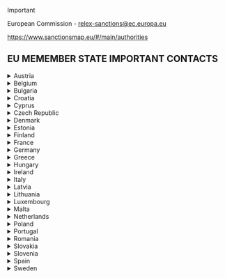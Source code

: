 >[!IMPORTANT]
>European Commission - relex-sanctions@ec.europa.eu
>
>https://www.sanctionsmap.eu/#/main/authorities

## EU MEMEMBER STATE IMPORTANT CONTACTS

<details>
  <summary>Austria</summary>
  Competent authorities: <a href="https://www.bmeia.gv.at/en/european-foreign-policy/foreign-policy/europe/eu-sanctions-national-authorities/">Austria</a><br>
  Authortive Contact: <a href="https://www.bmaw.gv.at/en.html">Federal Ministry for Labour and Economy</a><br> 
  E-mail: exportkontrolle@bmdw.gv.at
</details>
 
<details>
  <summary>Belgium</summary>
  Competent authorities: <a href="https://diplomatie.belgium.be/en/policy/policy_areas/peace_and_security/sanctions">Belgium</a><br>
  Authortive Contact: <a href="https://diplomatie.belgium.be/en/policy/policy-areas/peace-and-security/sanctions/belgian-authorities-in-charge-implementation-restrictive-measures-eu">Belgian authorities</a><br> 
  E-mail: sanctions@diplobel.fed.be
</details>

<details>
  <summary>Bulgaria</summary>
  Competent authorities: <a href="https://www.mfa.bg/en/EU-sanctions">Bulgaria</a><br>
  Authortive Contact: <a href="https://"></a><br> 
  E-mail: 
</details>

<details>
  <summary>Croatia</summary>
  Competent authorities: <a href="https://mvep.gov.hr/vanjska-politika/medjunarodne-mjere-ogranicavanja/22955">Croatia</a><br>
  Authortive Contact: <a href="https://"></a><br> 
  E-mail: sankcije@mvep.hr
</details>

<details>
  <summary>Cyprus</summary>
  Competent authorities: <a href="https://mfa.gov.cy/themes/">Cyprus</a><br>
  Authortive Contact: <a href="https://mof.gov.cy/en/whistleblowing/1383/?ctype=ar">Ministry of Finance</a><br> 
  E-mail: info@mfa.gov.cy ??, eyianoulatou@cssda.gov.cy
</details>

<details>
  <summary>Czech Republic</summary>
  Competent authorities: <a href="https://fau.gov.cz/en/international-sanctions">Czech Republic</a><br>
  Contact Source: <a href="https://www.mfcr.cz/en/eu-and-international-affairs/international-sanctions">Ministry of Finance</a><br> 
  E-mail: podatelna@mfcr.cz
</details>

<details>
  <summary>Denmark</summary>
  Competent authorities: <a href="http://um.dk/da/Udenrigspolitik/folkeretten/sanktioner/">Denmark</a><br>
  Contact Source: <a href="https://"></a><br> 
  E-mail: 
</details>

<details>
  <summary>Estonia</summary>
  Competent authorities: <a href="https://vm.ee/sanktsioonid-ekspordi-ja-relvastuskontroll/rahvusvahelised-sanktsioonid">Estonia</a><br>
  Contact Source: <a href="https://"></a><br> 
  E-mail: 
</details>

<details>
  <summary>Finland</summary>
  Competent authorities: <a href="https://um.fi/pakotteet">Finland</a><br>
  Contact Source: <a href="https://"></a><br> 
  E-mail: 
</details>

<details>
  <summary>France</summary>
  Competent authorities: <a href="http://www.diplomatie.gouv.fr/fr/autorites-sanctions/">France</a><br>
  Contact Source: <a href="https://"></a><br> 
  E-mail: 
</details>

<details>
  <summary>Germany</summary>
  Competent authorities: <a href="http://www.bmwi.de/Redaktion/DE/Artikel/Aussenwirtschaft/embargos-aussenwirtschaftsrecht.html">Germany</a><br>
  Contact Source: <a href="https://"></a><br> 
  E-mail: 
</details>

<details>
  <summary>Greece</summary>
  Competent authorities: <a href="http://www.mfa.gr/en/foreign-policy/global-issues/international-sanctions.html">Greece</a><br>
  Contact Source: <a href="https://"></a><br> 
  E-mail: 
</details>

<details>
  <summary>Hungary</summary>
  Competent authorities: <a href="https://kormany.hu/kulgazdasagi-es-kulugyminiszterium/ensz-eu-szankcios-tajekoztato">Hungary</a><br>
  Contact Source: <a href="https://"></a><br> 
  E-mail: 
</details>

<details>
  <summary>Ireland</summary>
  Competent authorities: <a href="https://www.dfa.ie/our-role-policies/ireland-in-the-eu/eu-restrictive-measures/">Ireland</a><br>
  Contact Source: <a href="https://"></a><br> 
  E-mail: 
</details>

<details>
  <summary>Italy</summary>
  Competent authorities: <a href="https://www.esteri.it/it/politica-estera-e-cooperazione-allo-sviluppo/politica_europea/misure_deroghe/">Italy</a><br>
  Contact Source: <a href="https://"></a><br> 
  E-mail: 
</details>

<details>
  <summary>Latvia</summary>
  Competent authorities: <a href="http://www.mfa.gov.lv/en/security/4539">Latvia</a><br>
  Contact Source: <a href="https://"></a><br> 
  E-mail: 
</details>

<details>
  <summary>Lithuania</summary>
  Competent authorities: <a href="http://www.urm.lt/en/sanctions">Lithuania</a><br>
  Contact Source: <a href="https://"></a><br> 
  E-mail: 
</details>

<details>
  <summary>Luxembourg</summary>
  Competent authorities: <a href="https://maee.gouvernement.lu/fr/directions-du-ministere/affaires-europeennes/organisations-economiques-int/mesures-restrictives.html">Luxembourg</a><br>
  Contact Source: <a href="https://maee.gouvernement.lu/fr/directions-du-ministere/affaires-europeennes/organisations-economiques-int/mesures-restrictives.html">https://mfin.gouvernement.lu</a><br> 
  E-mail: sanctions@fi.etat.lu
</details>

<details>
  <summary>Malta</summary>
  Competent authorities: <a href="https://smb.gov.mt/">Malta</a><br>
  Contact Source: <a href="https://"></a><br> 
  E-mail: 
</details>

<details>
  <summary>Netherlands</summary>
  Competent authorities: <a href="https://www.rijksoverheid.nl/onderwerpen/internationale-sancties">Netherlands</a><br>
  Contact Source: <a href="https://"></a><br> 
  E-mail: 
</details>

<details>
  <summary>Poland</summary>
  Competent authorities: <a href="https://www.gov.pl/web/diplomacy/international-sanctions">Poland</a><br>
  Contact Source: <a href="https://"></a><br> 
  E-mail: 
</details>

<details>
  <summary>Portugal</summary>
  Competent authorities: <a href="http://www.portugal.gov.pt/pt/ministerios/mne/quero-saber-mais/sobre-o-ministerio/medidas-restritivas/medidas-restritivas.aspx">Portugal</a><br>
  Contact Source: <a href="https://"></a><br> 
  E-mail: 
</details>

<details>
  <summary>Romania</summary>
  Competent authorities: <a href="http://www.mae.ro/node/1548">Romania</a><br>
  Contact Source: <a href="https://"></a><br> 
  E-mail: 
</details>

<details>
  <summary>Slovakia</summary>
  Competent authorities: <a href="https://www.mzv.sk/europske_zalezitosti/europske_politiky-sankcie_eu">Slovakia</a><br>
  Contact Source: <a href="https://"></a><br> 
  E-mail: 
</details>

<details>
  <summary>Slovenia</summary>
  Competent authorities: <a href="https://www.gov.si/teme/omejevalni-ukrepi/">Slovenia</a><br>
  Contact Source: <a href="https://"></a><br> 
  E-mail: 
</details>

<details>
  <summary>Spain</summary>
  Competent authorities: <a href="https://www.exteriores.gob.es/es/PoliticaExterior/Paginas/SancionesInternacionales.aspx">Spain</a><br>
  Contact Source: <a href="https://"></a><br> 
  E-mail: 
</details>

<details>
  <summary>Sweden</summary>
  Competent authorities: <a href="https://www.regeringen.se/sanktioner">Sweden</a><br>
  Contact Source: <a href="https://"></a><br> 
  E-mail: 
</details>
